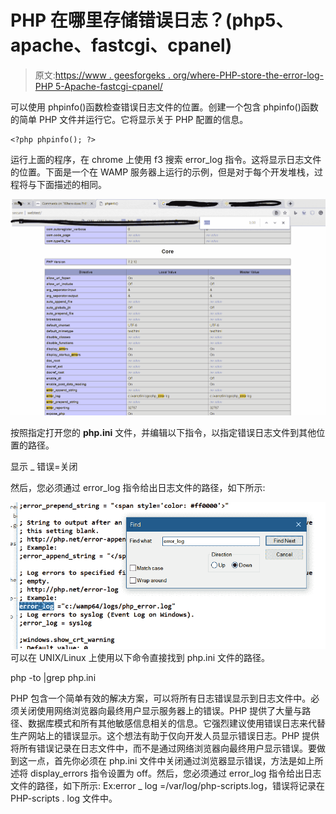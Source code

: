 # PHP 在哪里存储错误日志？(php5、apache、fastcgi、cpanel)

> 原文:[https://www . geesforgeks . org/where-PHP-store-the-error-log-PHP 5-Apache-fastcgi-cpanel/](https://www.geeksforgeeks.org/where-does-php-store-the-error-log-php5-apache-fastcgi-cpanel/)

可以使用 phpinfo()函数检查错误日志文件的位置。创建一个包含 phpinfo()函数的简单 PHP 文件并运行它。它将显示关于 PHP 配置的信息。

```
<?php phpinfo(); ?>
```

运行上面的程序，在 chrome 上使用 f3 搜索 error_log 指令。这将显示日志文件的位置。下面是一个在 WAMP 服务器上运行的示例，但是对于每个开发堆栈，过程将与下面描述的相同。

![phpinfo()](img/a3b741d03fe4d9f9c87d21af2fdc069a.png)

按照指定打开您的 **php.ini** 文件，并编辑以下指令，以指定错误日志文件到其他位置的路径。

显示 _ 错误=关闭

然后，您必须通过 error_log 指令给出日志文件的路径，如下所示:

![logfile](img/8d841887c4c934aa35d96ca792729405.png)
可以在 UNIX/Linux 上使用以下命令直接找到 php.ini 文件的路径。

php -to |grep php.ini

PHP 包含一个简单有效的解决方案，可以将所有日志错误显示到日志文件中。必须关闭使用网络浏览器向最终用户显示服务器上的错误。PHP 提供了大量与路径、数据库模式和所有其他敏感信息相关的信息。它强烈建议使用错误日志来代替生产网站上的错误显示。这个想法有助于仅向开发人员显示错误日志。PHP 提供将所有错误记录在日志文件中，而不是通过网络浏览器向最终用户显示错误。要做到这一点，首先你必须在 php.ini 文件中关闭通过浏览器显示错误，方法是如上所述将 display_errors 指令设置为 off。然后，您必须通过 error_log 指令给出日志文件的路径，如下所示:
Ex:error _ log =/var/log/php-scripts.log，错误将记录在 PHP-scripts . log 文件中。